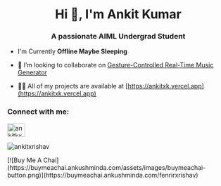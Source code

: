 <h1 align="center">Hi 👋, I'm Ankit Kumar</h1>
<h3 align="center">A passionate AIML Undergrad Student</h3>

- I'm Currently **Offline Maybe Sleeping**

- 👯 I’m looking to collaborate on [Gesture-Controlled Real-Time Music Generator](https://github.com/ankitxrishav/HandGesture_Music.git)

- 👨‍💻 All of my projects are available at [https://ankitxk.vercel.app](https://ankitxk.vercel.app)

<h3 align="left">Connect with me:</h3>
<p align="left">
<a href="https://linkedin.com/in/ankitkx" target="blank"><img align="center" src="https://raw.githubusercontent.com/rahuldkjain/github-profile-readme-generator/master/src/images/icons/Social/linked-in-alt.svg" alt="ankitkx" height="30" width="40" /></a>
</p>

<p><img align="center" src="https://github-readme-stats.vercel.app/api/top-langs?username=ankitxrishav&show_icons=true&locale=en&layout=compact" alt="ankitxrishav" /></p>
[![Buy Me A Chai](https://buymeachai.ankushminda.com/assets/images/buymeachai-button.png)](https://buymeachai.ankushminda.com/fenrirxrishav)
